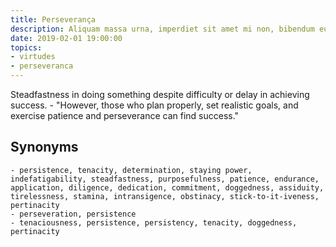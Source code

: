 ```yaml
---
title: Perseverança
description: Aliquam massa urna, imperdiet sit amet mi non, bibendum euismod est.
date: 2019-02-01 19:00:00
topics: 
- virtudes
- perseveranca
---
```


Steadfastness in doing something despite difficulty or delay in achieving success.
	- "However, those who plan properly, set realistic goals, and exercise patience and perseverance can find success."

## Synonyms
	- persistence, tenacity, determination, staying power, indefatigability, steadfastness, purposefulness, patience, endurance, application, diligence, dedication, commitment, doggedness, assiduity, tirelessness, stamina, intransigence, obstinacy, stick-to-it-iveness, pertinacity
	- perseveration, persistence
	- tenaciousness, persistence, persistency, tenacity, doggedness, pertinacity

